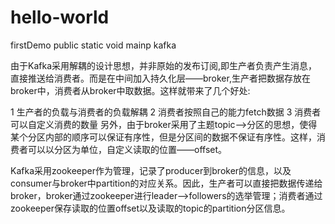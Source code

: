 # hello-world
firstDemo
public static void mainp
					kafka

由于Kafka采用解耦的设计思想，并非原始的发布订阅,即生产者负责产生消息，直接推送给消费者。而是在中间加入持久化层——broker,生产者把数据存放在broker中，消费者从broker中取数据。这样就带来了几个好处:

1 生产者的负载与消费者的负载解耦
2 消费者按照自己的能力fetch数据
3 消费者可以自定义消费的数量
另外，由于broker采用了主题topic-->分区的思想，使得某个分区内部的顺序可以保证有序性，但是分区间的数据不保证有序性。这样，消费者可以以分区为单位，自定义读取的位置——offset。

Kafka采用zookeeper作为管理，记录了producer到broker的信息，以及consumer与broker中partition的对应关系。因此，生产者可以直接把数据传递给broker，broker通过zookeeper进行leader-->followers的选举管理；消费者通过zookeeper保存读取的位置offset以及读取的topic的partition分区信息。

